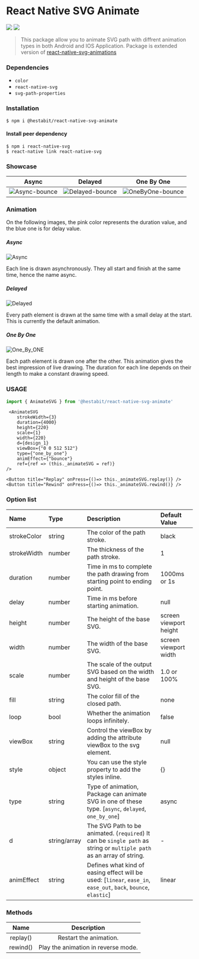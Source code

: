 # React Native SVG Animate
![](https://img.shields.io/badge/platform-react--native-brightgreen.svg) ![](https://img.shields.io/static/v1.svg?label=license&message=ISC&color=blue)
> This package allow you to animate SVG path with diffrent animation types in both Android and IOS Application. 
Package is extended version of [react-native-svg-animations](https://www.npmjs.com/package/react-native-svg-animations)

### Dependencies
* `color`
* `react-native-svg`
* `svg-path-properties` 
### Installation
```
$ npm i @hestabit/react-native-svg-animate
```
#### Install peer dependency
```
$ npm i react-native-svg 
$ react-native link react-native-svg
```

### Showcase
Async        |   Delayed       |  One By One
:-----------:|:---------------:|:-----------:
![Async-bounce](https://github.com/Mr-Bhardwa7/react-native-svg-animate/blob/master/assets/images/async-bounce.gif?raw=true) | ![Delayed-bounce](https://github.com/Mr-Bhardwa7/react-native-svg-animate/blob/master/assets/images/delayed-bounce.gif?raw=true) | ![OneByOne-bounce](https://github.com/Mr-Bhardwa7/react-native-svg-animate/blob/master/assets/images/oneByOne-bounce.gif?raw=true)

### Animation

On the following images, the pink color represents the duration value, and the blue one is for delay value.

##### Async
![Async](https://github.com/Mr-Bhardwa7/react-native-svg-animate/blob/master/assets/images/async.jpg?raw=true)

Each line is drawn asynchronously. They all start and finish at the same time, hence the name async.

##### Delayed
![Delayed](https://github.com/Mr-Bhardwa7/react-native-svg-animate/blob/master/assets/images/delayed.png?raw=true)

Every path element is drawn at the same time with a small delay at the start. This is currently the default animation.

##### One By One
![One_By_ONE](https://github.com/Mr-Bhardwa7/react-native-svg-animate/blob/master/assets/images/one_by_one.jpg?raw=true)

Each path element is drawn one after the other. This animation gives the best impression of live drawing. The duration for each line depends on their length to make a constant drawing speed.

### USAGE
```javascript
import { AnimateSVG } from '@hestabit/react-native-svg-animate'
```
```JSX
 <AnimateSVG
    strokeWidth={3}
    duration={4000}
    height={220}
    scale={1}
    width={220}
    d={design_1}
    viewBox={"0 0 512 512"}
    type={"one_by_one"}
    animEffect={"bounce"}
    ref={ref => (this._animateSVG = ref)}
/>
```

```JSX
<Button title="Replay" onPress={()=> this._animateSVG.replay()} />
<Button title="Rewind" onPress={()=> this._animateSVG.rewind()} />
```

### Option list

Name        |   Type       |  Description                       | Default Value
:-----------|:-------------|:-----------------------------------|:------------
strokeColor |  string      | The color of the path stroke.    | black
strokeWidth |  number      | The thickness of the path stroke. | 1
duration    |  number      | Time in ms to complete the path drawing from starting point to ending point.  | 1000ms or 1s
delay       |  number      | Time in ms before starting animation. | null
height      |  number      | The height of the base SVG. | screen viewport height
width       | number       | The width of the base SVG. | screen viewport width
scale       |  number      | The scale of the output SVG based on the width and height of the base SVG. | 1.0 or 100%
fill        | string       | The color fill of the closed path. | none
loop        | bool         | Whether the animation loops infinitely. | false
viewBox     |  string      | Control the viewBox by adding the attribute viewBox to the svg element.| null
style       | object       | You can use the style property to add the styles inline. | {}
type        | string       | Type of animation, Package can animate SVG in one of these type. [`async`, `delayed`, `one_by_one`]  | async
d           | string/array | The SVG Path to be animated. (`required`) It can be `single path` as string or `multiple path` as an array of string. | -
animEffect  | string       | Defines what kind of easing effect will be used: [`linear`, `ease_in`, `ease_out`, `back`, `bounce`, `elastic`]   | linear

### Methods

Name        |  Description 
:-----------:|:-------------:
replay()    | Restart the animation.
rewind()    | Play the animation in reverse mode.
